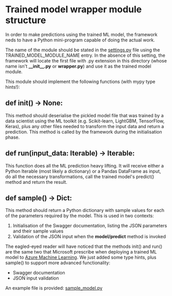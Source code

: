 # Trained model wrapper module structure

In order to make predictions using the trained ML model, the framework neds to have a Python mini-program capable of doing the actual work.

The name of the module should be stated in the [settings.py](../settings.py) file using the TRAINED_MODEL_MODULE_NAME entry. In the absence of this setting, the framework will locate the first file with .py extension in this directory (whose name isn't **\_\_init\_\_.py** or **wrapper.py**) and use it as the trained model module.

This module should implement the following functions (with mypy type hints!):

## def init() -> None:

This method should deserialise the pickled model file that was trained by a data scientist using the ML toolkit (e.g. Scikit-learn, LightGBM, TensorFlow, Keras), plus any other files needed to transform the input data and return a prediction. This method is called by the framework during the initialisation phase.

## def run(input_data: Iterable) -> Iterable:

This function does all the ML prediction heavy lifting. It will receive either a Python Iterable (most likely a dictionary) or a Pandas DataFrame as input, do all the necessary transformations, call the trained model's predict() method and return the result.

## def sample() -> Dict:

This method should return a Python dictionary with sample values for each of the parameters required by the model. This is used in two contexts:

1. Initialisation of the Swagger documentation, listing the JSON parameters and their sample values
2. Validation of the JSON input when the **model/predict** method is invoked

The eagled-eyed reader will have noticed that the methods init() and run() are the same two that Microsoft prescribe when deploying a trained ML model to [Azure Machine Learning](https://docs.microsoft.com/en-us/azure/machine-learning/service/how-to-deploy-and-where). We just added  some type hints, plus sample() to support more advanced functionality:

* Swagger documentation
* JSON input validation

An example file is provided: [sample_model.py](sample_model.py)
